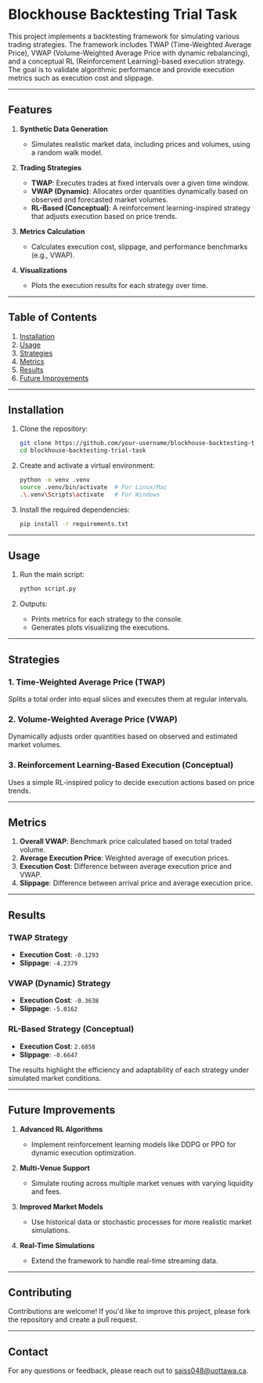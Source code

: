 
# Blockhouse Backtesting Trial Task

This project implements a backtesting framework for simulating various trading strategies. The framework includes TWAP (Time-Weighted Average Price), VWAP (Volume-Weighted Average Price with dynamic rebalancing), and a conceptual RL (Reinforcement Learning)-based execution strategy. The goal is to validate algorithmic performance and provide execution metrics such as execution cost and slippage.

---

## Features

1. **Synthetic Data Generation**
   - Simulates realistic market data, including prices and volumes, using a random walk model.

2. **Trading Strategies**
   - **TWAP**: Executes trades at fixed intervals over a given time window.
   - **VWAP (Dynamic)**: Allocates order quantities dynamically based on observed and forecasted market volumes.
   - **RL-Based (Conceptual)**: A reinforcement learning-inspired strategy that adjusts execution based on price trends.

3. **Metrics Calculation**
   - Calculates execution cost, slippage, and performance benchmarks (e.g., VWAP).

4. **Visualizations**
   - Plots the execution results for each strategy over time.

---

## Table of Contents

1. [Installation](#installation)
2. [Usage](#usage)
3. [Strategies](#strategies)
4. [Metrics](#metrics)
5. [Results](#results)
6. [Future Improvements](#future-improvements)

---

## Installation

1. Clone the repository:
   ```bash
   git clone https://github.com/your-username/blockhouse-backtesting-trial-task.git
   cd blockhouse-backtesting-trial-task
   ```

2. Create and activate a virtual environment:
   ```bash
   python -m venv .venv
   source .venv/bin/activate  # For Linux/Mac
   .\.venv\Scripts\activate   # For Windows
   ```

3. Install the required dependencies:
   ```bash
   pip install -r requirements.txt
   ```

---

## Usage

1. Run the main script:
   ```bash
   python script.py
   ```

2. Outputs:
   - Prints metrics for each strategy to the console.
   - Generates plots visualizing the executions.

---

## Strategies

### 1. Time-Weighted Average Price (TWAP)
Splits a total order into equal slices and executes them at regular intervals.

### 2. Volume-Weighted Average Price (VWAP)
Dynamically adjusts order quantities based on observed and estimated market volumes.

### 3. Reinforcement Learning-Based Execution (Conceptual)
Uses a simple RL-inspired policy to decide execution actions based on price trends.

---

## Metrics

1. **Overall VWAP**: Benchmark price calculated based on total traded volume.
2. **Average Execution Price**: Weighted average of execution prices.
3. **Execution Cost**: Difference between average execution price and VWAP.
4. **Slippage**: Difference between arrival price and average execution price.

---

## Results

### TWAP Strategy
- **Execution Cost**: `-0.1293`
- **Slippage**: `-4.2379`

### VWAP (Dynamic) Strategy
- **Execution Cost**: `-0.3638`
- **Slippage**: `-5.0162`

### RL-Based Strategy (Conceptual)
- **Execution Cost**: `2.6858`
- **Slippage**: `-0.6647`

The results highlight the efficiency and adaptability of each strategy under simulated market conditions.

---

## Future Improvements

1. **Advanced RL Algorithms**
   - Implement reinforcement learning models like DDPG or PPO for dynamic execution optimization.

2. **Multi-Venue Support**
   - Simulate routing across multiple market venues with varying liquidity and fees.

3. **Improved Market Models**
   - Use historical data or stochastic processes for more realistic market simulations.

4. **Real-Time Simulations**
   - Extend the framework to handle real-time streaming data.

---

## Contributing

Contributions are welcome! If you'd like to improve this project, please fork the repository and create a pull request.

---

## Contact

For any questions or feedback, please reach out to [saiss048@uottawa.ca](mailto:saiss048@uottawa.ca).

